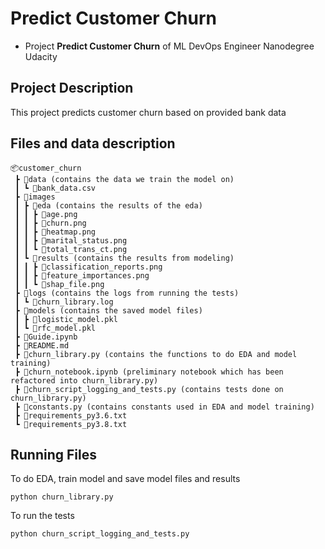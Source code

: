 # Predict Customer Churn

- Project **Predict Customer Churn** of ML DevOps Engineer Nanodegree Udacity

## Project Description
This project predicts customer churn based on provided bank data

## Files and data description
```
📦customer_churn
 ┣ 📂data (contains the data we train the model on)
 ┃ ┗ 📜bank_data.csv
 ┣ 📂images
 ┃ ┣ 📂eda (contains the results of the eda)
 ┃ ┃ ┣ 📜age.png
 ┃ ┃ ┣ 📜churn.png
 ┃ ┃ ┣ 📜heatmap.png
 ┃ ┃ ┣ 📜marital_status.png
 ┃ ┃ ┗ 📜total_trans_ct.png
 ┃ ┗ 📂results (contains the results from modeling)
 ┃ ┃ ┣ 📜classification_reports.png
 ┃ ┃ ┣ 📜feature_importances.png
 ┃ ┃ ┗ 📜shap_file.png
 ┣ 📂logs (contains the logs from running the tests)
 ┃ ┗ 📜churn_library.log
 ┣ 📂models (contains the saved model files)
 ┃ ┣ 📜logistic_model.pkl
 ┃ ┗ 📜rfc_model.pkl
 ┣ 📜Guide.ipynb
 ┣ 📜README.md
 ┣ 📜churn_library.py (contains the functions to do EDA and model training)
 ┣ 📜churn_notebook.ipynb (preliminary notebook which has been refactored into churn_library.py)
 ┣ 📜churn_script_logging_and_tests.py (contains tests done on churn_library.py)
 ┣ 📜constants.py (contains constants used in EDA and model training)
 ┣ 📜requirements_py3.6.txt
 ┗ 📜requirements_py3.8.txt
```
## Running Files
To do EDA, train model and save model files and results

```
python churn_library.py
```

To run the tests

```
python churn_script_logging_and_tests.py
```

